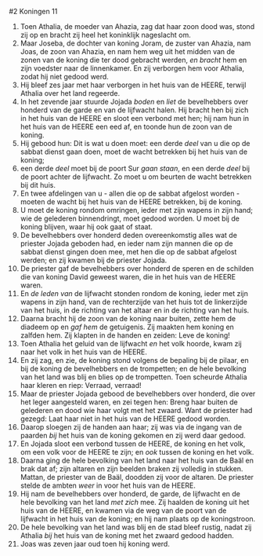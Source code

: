 #2 Koningen 11
1. Toen Athalia, de moeder van Ahazia, zag dat haar zoon dood was, stond zij op en bracht zij heel het koninklijk nageslacht om.
2. Maar Joseba, de dochter van koning Joram, de zuster van Ahazia, nam Joas, de zoon van Ahazia, en nam hem weg uit het midden van de zonen van de koning die ter dood gebracht werden, *en bracht* hem en zijn voedster naar de linnenkamer. En zij verborgen hem voor Athalia, zodat hij niet gedood werd.
3. Hij bleef zes jaar met haar verborgen in het huis van de HEERE, terwijl Athalia over het land regeerde.
4. In het zevende jaar stuurde Jojada *boden* en *liet* de bevelhebbers over honderd van de garde en van de lijfwacht halen. Hij bracht hen bij zich in het huis van de HEERE en sloot een verbond met hen; hij nam hun in het huis van de HEERE een eed af, en toonde hun de zoon van de koning.
5. Hij gebood hun: Dit is wat u doen moet: een derde *deel* van u die op de sabbat dienst gaan doen, moet de wacht betrekken bij het huis van de koning;
6. een derde *deel* moet bij de poort Sur *gaan staan*, en een derde *deel* bij de poort achter de lijfwacht. Zo moet u om beurten de wacht betrekken bij dit huis.
7. En twee afdelingen van u - allen die op de sabbat afgelost worden - moeten de wacht bij het huis van de HEERE betrekken, bij de koning.
8. U moet de koning rondom omringen, ieder met zijn wapens in zijn hand; wie de gelederen binnendringt, moet gedood worden. U moet bij de koning blijven, waar hij ook gaat of staat.
9. De bevelhebbers over honderd deden overeenkomstig alles wat de priester Jojada geboden had, en ieder nam zijn mannen die op de sabbat dienst gingen doen mee, met hen die op de sabbat afgelost werden; en zij kwamen bij de priester Jojada.
10. De priester gaf de bevelhebbers over honderd de speren en de schilden die van koning David geweest waren, die in het huis van de HEERE waren.
11. En *de leden van* de lijfwacht stonden rondom de koning, ieder met zijn wapens in zijn hand, van de rechterzijde van het huis tot de linkerzijde van het huis, in de richting van het altaar en in de richting van het huis.
12. Daarna bracht hij de zoon van de koning naar buiten, zette hem de diadeem op en *gaf hem* de getuigenis. Zij maakten hem koning en zalfden hem. Zij klapten in de handen en zeiden: Leve de koning!
13. Toen Athalia het geluid van de lijfwacht *en* het volk hoorde, kwam zij naar het volk in het huis van de HEERE.
14. En zij zag, en zie, de koning stond volgens de bepaling bij de pilaar, en bij de koning de bevelhebbers en de trompetten; en de hele bevolking van het land was blij en blies op de trompetten. Toen scheurde Athalia haar kleren en riep: Verraad, verraad!
15. Maar de priester Jojada gebood de bevelhebbers over honderd, die over het leger aangesteld waren, en zei tegen hen: Breng haar buiten de gelederen en dood wie haar volgt met het zwaard. Want de priester had gezegd: Laat haar niet in het huis van de HEERE gedood worden.
16. Daarop sloegen zij de handen aan haar; zij was via de ingang van de paarden *bij* het huis van de koning gekomen en zij werd daar gedood.
17. En Jojada sloot een verbond tussen de HEERE, de koning en het volk, om een volk voor de HEERE te zijn; en *ook* tussen de koning en het volk.
18. Daarna ging de hele bevolking van het land naar het huis van de Baäl en brak dat af; zijn altaren en zijn beelden braken zij volledig in stukken. Mattan, de priester van de Baäl, doodden zij voor de altaren. De priester stelde de ambten *weer* in voor het huis van de HEERE.
19. Hij nam de bevelhebbers over honderd, de garde, de lijfwacht en de hele bevolking van het land *met zich* mee. Zij haalden de koning uit het huis van de HEERE, en kwamen via de weg van de poort van de lijfwacht in het huis van de koning; en hij nam plaats op de koningstroon.
20. De hele bevolking van het land was blij en de stad bleef rustig, nadat zij Athalia *bij* het huis van de koning met het zwaard gedood hadden.
21. Joas was zeven jaar oud toen hij koning werd.
